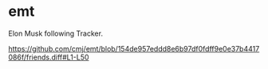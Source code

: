 # emt
Elon Musk following Tracker.

https://github.com/cmj/emt/blob/154de957eddd8e6b97df0fdff9e0e37b4417086f/friends.diff#L1-L50
